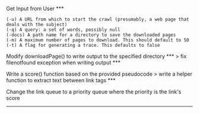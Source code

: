 
Get Input from User ***

    (-u) A URL from which to start the crawl (presumably, a web page that deals with the subject)
    (-q) A query: a set of words, possibly null
    (-docs) A path name for a directory to save the downloaded pages
    (-m) A maximum number of pages to download. This should default to 50
    (-t) A flag for generating a trace. This defaults to false


Modify downloadPage() to write output to the specified directory ***
    > fix filenotfound exception when writing output ***


Write a score() function based on the provided pseudocode 
    > write a helper function to extract text between link tags ***
    

Change the link queue to a priority queue where the priority is the link's score 








-------------------------------------------------------------------------------------------------------------------






